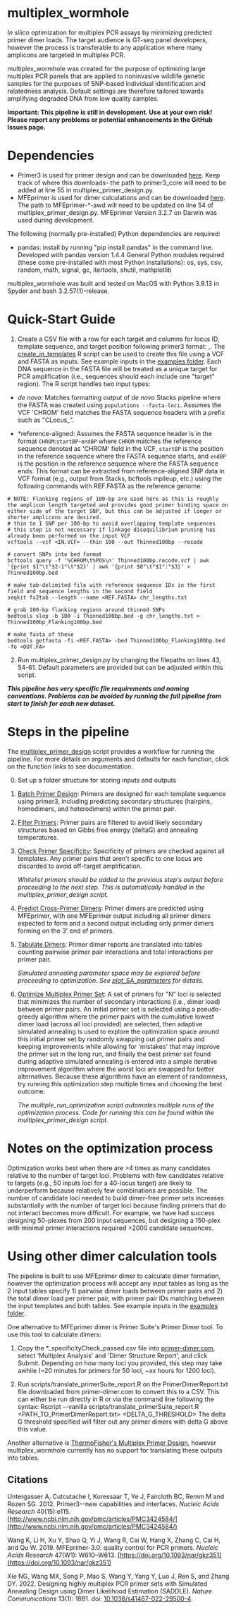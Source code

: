 # multiplex_wormhole
*In silico* optimization for multiplex PCR assays by minimizing predicted primer dimer loads. The target audience is GT-seq panel developers, however the process is transferable to any application where many amplicons are targeted in multiplex PCR.

multiplex_wormhole was created for the purpose of optimizing large multiplex PCR panels that are applied to noninvasive wildlife genetic samples for the purposes of SNP-based individual identification and relatedness analysis.  Default settings are therefore tailored towards amplifying degraded DNA from low quality samples. 

**Important: This pipeline is still in development. Use at your own risk!**
**Please report any problems or potential enhancements in the GitHub Issues page.**


# Dependencies
- Primer3 is used for primer design and can be downloaded [here](https://github.com/primer3-org/primer3/releases). Keep track of where this downloads- the path to primer3_core will need to be added at line 55 in multiplex_primer_design.py.
- MFEprimer is used for dimer calculations and can be downloaded [here](https://www.mfeprimer.com/mfeprimer-3.1/#2-command-line-version). The path to MFEprimer-*-awd will need to be updated on line 54 of multiplex_primer_design.py. MFEprimer Version 3.2.7 on Darwin was used during development. 

The following (normally pre-installed) Python dependencies are required:
- pandas: install by running "pip install pandas" in the command line. Developed with pandas version 1.4.4
General Python modules required (these come pre-installed with most Python installations): os, sys, csv, random, math, signal, gc, itertools, shutil, mathplotlib

multiplex_wormhole was built and tested on MacOS with Python 3.9.13 in Spyder and bash 3.2.57(1)-release. 


# Quick-Start Guide
1. Create a CSV file with a row for each target and columns for locus ID, template sequence, and target position following primer3 format: <start bp>,<length>. The [create_in_templates](scripts/create_in_templates.R) R script can be used to create this file using a VCF and FASTA as inputs. See example inputs in the [examples folder](https://github.com/mhallerud/multiplex_wormhole/examples). Each DNA sequence in the FASTA file will be treated as a unique target for PCR amplification (i.e., sequences should each include one "target" region). The R script handles two input types:

* *de novo*: Matches formatting output of *de novo* Stacks pipeline where the FASTA was created using `populations --fasta-loci`. Assumes the VCF 'CHROM' field matches the FASTA sequence headers with a prefix such as "CLocus_".

* *reference-aligned: Assumes the FASTA sequence header is in the format `CHROM`:`startBP`-`endBP` where `CHROM` matches the reference sequence denoted as 'CHROM' field in the VCF, `startBP` is the position in the reference sequence where the FASTA sequence starts, and `endBP` is the position in the reference sequence where the FASTA sequence ends. This format can be extracted from reference-aligned SNP data in VCF format (e.g., output from Stacks, bcftools mpileup, etc.) using the following commands with REF.FASTA as the reference genome:

```
# NOTE: Flanking regions of 100-bp are used here as this is roughly the amplicon length targeted and provides good primer binding space on either side of the target SNP, but this can be adjusted if longer or shorter amplicons are desired. 
# thin to 1 SNP per 100-bp to avoid overlapping template sequences
# this step is not necessary if linkage disequilibrium pruning has already been performed on the input VCF
vcftools --vcf <IN.VCF> --thin 100 --out Thinned100bp --recode

# convert SNPs into bed format 
bcftools query -f '%CHROM\t%POS\n' Thinned100bp.recode.vcf | awk '{print $1"\t"$2-1"\t"$2}' | awk '{print $0"\t"$1":"$3}' > Thinned100bp.bed

# make tab-delimited file with reference sequence IDs in the first field and sequence lengths in the second field
seqkit fx2tab --length --name <REF.FASTA> chr_lengths.txt 

# grab 100-bp flanking regions around thinned SNPs
bedtools slop -b 100 -i Thinned100bp.bed -g chr_lengths.txt > Thinned100bp_Flanking100bp.bed

# make fasta of these
bedtools getfasta -fi <REF.FASTA> -bed Thinned100bp_Flanking100bp.bed -fo <OUT.FA>
```

2. Run multiplex_primer_design.py by changing the filepaths on lines 43, 54-61. Default parameters are provided but can be adjusted within this script.

***This pipeline has very specific file requirements and naming conventions. Problems can be avoided by running the full pipeline from start to finish for each new dataset.***


# Steps in the pipeline
The [multiplex_primer_design](multiplex_primer_design.py) script provides a workflow for running the pipeline. For more details on arguments and defaults for each function, click on the function links to see documentation.

0. Set up a folder structure for storing inputs and outputs
1. [Batch Primer Design](docs/1_BatchPrimerDesign.md): Primers are designed for each template sequence using primer3, including predicting secondary structures (hairpins, homodimers, and heterodimers) within the primer pair.
2. [Filter Primers](docs/2_FilterPrimers.md): Primer pairs are filtered to avoid likely secondary structures based on Gibbs free energy (deltaG) and annealing temperatures. 
3. [Check Primer Specificity](docs/3_CheckPrimerSpecificity.md): Specificity of primers are checked against all templates. Any primer pairs that aren't specific to one locus are discarded to avoid off-target amplification.

   *Whitelist primers should be added to the previous step's output before proceeding to the next step. This is automatically handled in the multiplex_primer_design script.*

4. [Predict Cross-Primer Dimers](docs/4_DimerPrediction.md): Primer dimers are predicted using MFEprimer, with one MFEprimer output including all primer dimers expected to form and a second output including only primer dimers forming on the 3' end of primers.
5. [Tabulate Dimers](docs/5_TabulateDimers.md): Primer dimer reports are translated into tables counting pairwise primer pair interactions and total interactions per primer pair.

   *Simulated annealing parameter space may be explored before proceeding to optimization. See [plot_SA_parameters](docs/6A_ExploreOptimParameters.md) for details.*

6. [Optimize Multiplex Primer Set](docs/6_OptimizeMultiplexPrimerSet.md): A set of primers for "N" loci is selected that minimizes the number of secondary interactions (i.e., dimer load) between primer pairs. An initial primer set is selected using a pseudo-greedy algorithm where the primer pairs with the cumulative lowest dimer load (across all loci provided) are selected, then adaptive simulated annealing is used to explore the optimization space around this initial primer set by randomly swapping out primer pairs and keeping improvements while allowing for 'mistakes' that may improve the primer set in the long run, and finally the best primer set found during adaptive simulated annealing is entered into a simple iterative improvement algorithm where the worst loci are swapped for better alternatives. Because these algorithms have an element of randomness, try running this optimization step multiple times and choosing the best outcome.

   *The multiple_run_optimization script automates multiple runs of the optimization process. Code for running this can be found within the multiplex_primer_design script.*

# Notes on the optimization process
Optimization works best when there are >4 times as many candidates relative to the number of target loci. Problems with few candidates relative to targets (e.g., 50 inputs loci for a 40-locus target) are likely to underperform because relatively few combinations are possible. The number of candidate loci needed to build dimer-free primer sets increases substantially with the number of target loci because finding primers that do not interact becomes more difficult. For example, we have had success designing 50-plexes from 200 input sequences, but designing a 150-plex with minimal primer interactions required >2000 candidate sequences.

# Using other dimer calculation tools
The pipeline is built to use MFEprimer dimer to calculate dimer formation, however the optimization process will accept any input tables as long as the 2 input tables specify 1) pairwise dimer loads between primer pairs and 2) the total dimer load per primer pair, with primer pair IDs matching between the input templates and both tables. See example inputs in the [examples folder](https://github.com/mhallerud/multiplex_wormhole/examples).

One alternative to MFEprimer dimer is Primer Suite's Primer Dimer tool. To use this tool to calculate dimers:
1. Copy the *_specificityCheck_passed.csv file into [primer-dimer.com](https://primer-dimer.com), select 'Multiplex Analysis' and 'Dimer Structure Report', and click Submit. Depending on how many loci you provided, this step may take awhile (~20 minutes for primers for 50 loci, ~xx hours for 1200 loci).

2. Run scripts/translate_primerSuite_report.R on the PrimerDimerReport.txt file downloaded from primer-dimer.com to convert this to a CSV. This can either be run directly in R or via the command line following the syntax:
   Rscript --vanilla scripts/translate_primerSuite_report.R <PATH_TO_PrimerDimerReport.txt> <DELTA_G_THRESHOLD>
The delta G threshold specified will filter out any primer dimers with delta G above this value.

Another alternative is [ThermoFisher's Multiplex Primer Design](https://www.thermofisher.com/us/en/home/brands/thermo-scientific/molecular-biology/molecular-biology-learning-center/molecular-biology-resource-library/thermo-scientific-web-tools/multiple-primer-analyzer.html), however multiplex_wormhole currently has no support for translating these outputs into tables.


## Citations
Untergasser A, Cutcutache I, Koressaar T, Ye J, Faircloth BC, Remm M and Rozen SG. 2012. Primer3--new capabilities and interfaces. *Nucleic Acids Research* 40(15):e115. [http://www.ncbi.nlm.nih.gov/pmc/articles/PMC3424584/](http://www.ncbi.nlm.nih.gov/pmc/articles/PMC3424584/)

Wang K, Li H, Xu Y, Shao Q, Yi J, Wang R, Cai W, Hang X, Zhang C, Cai H, and Qu W. 2019. MFEprimer-3.0: quality control for PCR primers.
*Nucleic Acids Research* 47(W1): W610–W613. [https://doi.org/10.1093/nar/gkz351](https://doi.org/10.1093/nar/gkz351)

Xie NG, Wang MX, Song P, Mao S, Wang Y, Yang Y, Luo J, Ren S, and Zhang DY. 2022. Designing highly multiplex PCR primer sets with Simulated Annealing Design using Dimer Likelihood Estimation (SADDLE). *Nature Communications* 13(1): 1881. doi: [10.1038/s41467-022-29500-4](https://doi.org/10.1038/s41467-022-29500-4). 
